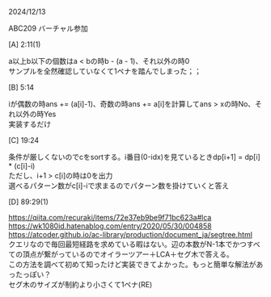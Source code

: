 2024/12/13

ABC209
バーチャル参加

[A] 2:11(1)

a以上b以下の個数はa < bの時b - (a - 1)、それ以外の時0<br>
サンプルを全然確認していなくて1ペナを踏んでしまった；；<br>

[B] 5:14

iが偶数の時ans += (a[i]-1)、奇数の時ans += a[i]を計算してans > xの時No、それ以外の時Yes<br>
実装するだけ

[C] 19:24

条件が厳しくないのでcをsortする。i番目(0-idx)を見ているときdp[i+1] = dp[i] * (c[i]-i)<br>
ただし、i+1 > c[i]の時は0を出力<br>
選べるパターン数がc[i]-iで求まるのでパターン数を掛けていくと答え<br>

[D] 89:29(1)

https://qiita.com/recuraki/items/72e37eb9be9f71bc623a#lca<br>
https://wk1080id.hatenablog.com/entry/2020/05/30/004858<br>
https://atcoder.github.io/ac-library/production/document_ja/segtree.html<br>
クエリなので毎回最短経路を求めている暇はない。辺の本数がN-1本でかつすべての頂点が繋がっているのでオイラーツアー＋LCA＋セグ木で答える。<br>
この方法を調べて初めて知ったけど実装できてよかった。もっと簡単な解法があったっぽい？<br>
セグ木のサイズが制約より小さくて1ペナ(RE)
